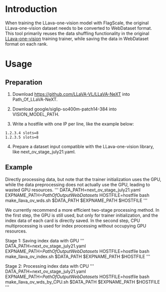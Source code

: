# Introduction

When training the LLava-one-vision model with FlagScale, the original LLava-one-vision dataset needs to be converted to WebDataset format. This tool primarily reuses the data shuffling functionality in the original [LLava-one-vision](https://github.com/LLaVA-VL/LLaVA-NeXT/blob/main/llava/train/train.py) training trainer, while saving the data in WebDataset format on each rank.

# Usage

## Preparation

1. Download https://github.com/LLaVA-VL/LLaVA-NeXT into Path_Of_LLaVA-NeXT.

2. Download google/siglip-so400m-patch14-384 into VISION_MODEL_PATH.

3. Write a hostfile with one IP per line, like the example below:
```
1.2.3.4 slots=8
1.2.3.5 slots=8
```
4. Prepare a dataset input compatible with the LLava-one-vision library, like next_ov_stage_july21.yaml.

## Example
Directly processing data, but note that the trainer initialization uses the GPU, while the data preprocessing does not actually use the GPU, leading to wasted GPU resources.
'''
  DATA_PATH=next_ov_stage_july21.yaml
  EXPNAME_PATH=*PathOfOutputWebDatasets*
  HOSTFILE=hostfile
  bash make_llava_ov_wds.sh $DATA_PATH $EXPNAME_PATH $HOSTFILE
'''

We currently recommend a more efficient two-stage processing method. In the first step, the GPU is still used, but only for trainer initialization, and the index data of each card is directly saved. In the second step, CPU multiprocessing is used for index processing without occupying GPU resources.

Stage 1: Saving index data with GPU
'''
  DATA_PATH=next_ov_stage_july21.yaml
  EXPNAME_PATH=*PathOfOutputWebDatasets*
  HOSTFILE=hostfile
  bash make_llava_ov_index.sh $DATA_PATH $EXPNAME_PATH $HOSTFILE
'''

Stage 2: Processing index data with CPU
'''
  DATA_PATH=next_ov_stage_july21.yaml
  EXPNAME_PATH=*PathOfOutputWebDatasets*
  HOSTFILE=hostfile
  bash make_llava_ov_wds_by_CPU.sh $DATA_PATH $EXPNAME_PATH $HOSTFILE
'''

